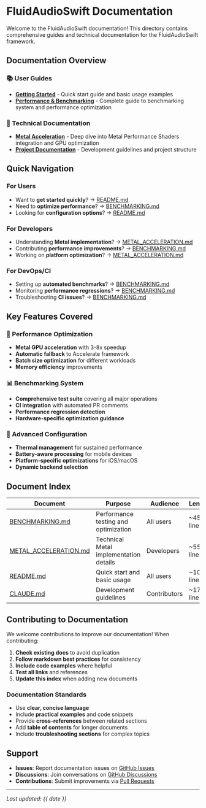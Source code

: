 # FluidAudioSwift Documentation

Welcome to the FluidAudioSwift documentation! This directory contains comprehensive guides and technical documentation for the FluidAudioSwift framework.

## Documentation Overview

### 📚 User Guides

- **[Getting Started](../README.md)** - Quick start guide and basic usage examples
- **[Performance & Benchmarking](BENCHMARKING.md)** - Complete guide to benchmarking system and performance optimization

### 🔧 Technical Documentation

- **[Metal Acceleration](METAL_ACCELERATION.md)** - Deep dive into Metal Performance Shaders integration and GPU optimization
- **[Project Documentation](../CLAUDE.md)** - Development guidelines and project structure

## Quick Navigation

### For Users
- Want to **get started quickly**? → [README.md](../README.md#quick-start)
- Need to **optimize performance**? → [BENCHMARKING.md](BENCHMARKING.md#performance-optimization)
- Looking for **configuration options**? → [README.md](../README.md#configuration)

### For Developers
- Understanding **Metal implementation**? → [METAL_ACCELERATION.md](METAL_ACCELERATION.md#metal-implementation)
- Contributing **performance improvements**? → [BENCHMARKING.md](BENCHMARKING.md#ci-integration)
- Working on **platform optimization**? → [METAL_ACCELERATION.md](METAL_ACCELERATION.md#platform-considerations)

### For DevOps/CI
- Setting up **automated benchmarks**? → [BENCHMARKING.md](BENCHMARKING.md#ci-integration)
- Monitoring **performance regressions**? → [BENCHMARKING.md](BENCHMARKING.md#understanding-results)
- Troubleshooting **CI issues**? → [BENCHMARKING.md](BENCHMARKING.md#troubleshooting)

## Key Features Covered

### 🚀 Performance Optimization
- **Metal GPU acceleration** with 3-8x speedup
- **Automatic fallback** to Accelerate framework
- **Batch size optimization** for different workloads
- **Memory efficiency** improvements

### 📊 Benchmarking System
- **Comprehensive test suite** covering all major operations
- **CI integration** with automated PR comments
- **Performance regression detection**
- **Hardware-specific optimization guidance**

### 🔧 Advanced Configuration
- **Thermal management** for sustained performance
- **Battery-aware processing** for mobile devices
- **Platform-specific optimizations** for iOS/macOS
- **Dynamic backend selection**

## Document Index

| Document | Purpose | Audience | Length |
|----------|---------|----------|---------|
| [BENCHMARKING.md](BENCHMARKING.md) | Performance testing and optimization | All users | ~455 lines |
| [METAL_ACCELERATION.md](METAL_ACCELERATION.md) | Technical Metal implementation details | Developers | ~555 lines |
| [README.md](../README.md) | Quick start and basic usage | All users | ~100 lines |
| [CLAUDE.md](../CLAUDE.md) | Development guidelines | Contributors | ~175 lines |

## Contributing to Documentation

We welcome contributions to improve our documentation! When contributing:

1. **Check existing docs** to avoid duplication
2. **Follow markdown best practices** for consistency
3. **Include code examples** where helpful
4. **Test all links** and references
5. **Update this index** when adding new documents

### Documentation Standards

- Use **clear, concise language**
- Include **practical examples** and code snippets
- Provide **cross-references** between related sections
- Add **table of contents** for longer documents
- Include **troubleshooting sections** for complex topics

## Support

- **Issues**: Report documentation issues on [GitHub Issues](https://github.com/FluidInference/FluidAudioSwift/issues)
- **Discussions**: Join conversations on [GitHub Discussions](https://github.com/FluidInference/FluidAudioSwift/discussions)
- **Contributions**: Submit improvements via [Pull Requests](https://github.com/FluidInference/FluidAudioSwift/pulls)

---

*Last updated: {{ date }}*
